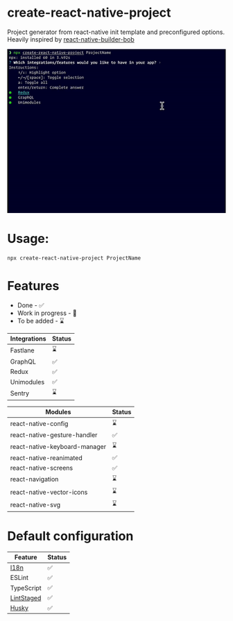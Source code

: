 # create-react-native-project

Project generator from react-native init template and preconfigured options.
Heavily inspired by [react-native-builder-bob](https://github.com/callstack/react-native-builder-bob)

![Example](./example.gif)

# Usage:

```sh
npx create-react-native-project ProjectName
```

# Features

- Done - :white_check_mark:
- Work in progress - :construction:
- To be added - :hourglass:

| Integrations | Status             |
| ------------ | ------------------ |
| Fastlane     | :hourglass:        |
| GraphQL      | :white_check_mark: |
| Redux        | :white_check_mark: |
| Unimodules   | :white_check_mark: |
| Sentry       | :hourglass:        |

| Modules                       | Status             |
| ----------------------------- | ------------------ |
| react-native-config           | :hourglass:        |
| react-native-gesture-handler  | :white_check_mark: |
| react-native-keyboard-manager | :hourglass:        |
| react-native-reanimated       | :white_check_mark: |
| react-native-screens          | :white_check_mark: |
| react-navigation              | :hourglass:        |
| react-native-vector-icons     | :hourglass:        |
| react-native-svg              | :hourglass:        |

# Default configuration

| Feature                                             | Status             |
| --------------------------------------------------- | ------------------ |
| [I18n](https://github.com/i18next/react-i18next)    | :white_check_mark: |
| ESLint                                              | :white_check_mark: |
| TypeScript                                          | :white_check_mark: |
| [LintStaged](https://github.com/okonet/lint-staged) | :white_check_mark: |
| [Husky](https://github.com/typicode/husky)          | :white_check_mark: |
